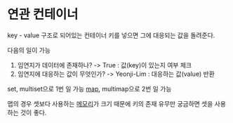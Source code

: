 # 연관 컨테이너
key - value 구조로 되어있는 컨테이너
키를 넣으면 그에 대응되는 값을 돌려준다.

다음의 일이 가능
1. 임연지가 데이터에 존재하나? -> True : 값(key)이 있는지 여부 체크
2. 임연지에 대응하는 값이 무엇인가? -> Yeonji-Lim : 대응하는 값(value) 반환

set, multiset으로 1번 일 가능
[map](map), multimap으로 2번 일 가능

맵의 경우 셋보다 사용하는 [메모리](Memory)가 크기 때문에 키의 존재 유무만 궁금하면 셋을 사용하는 것이 좋다.